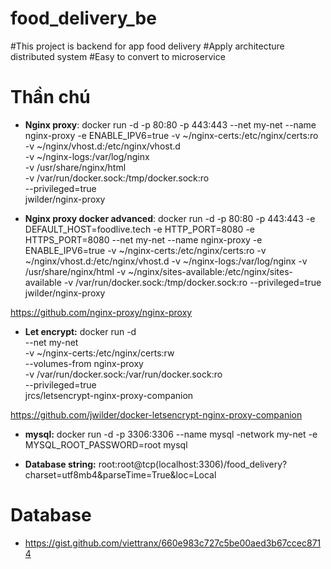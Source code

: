 # food_delivery_be
#This project is backend for app food delivery
#Apply architecture distributed system
#Easy to convert to microservice

# Thần chú
 - **Nginx proxy**: docker run -d -p 80:80 -p 443:443 --net my-net --name nginx-proxy -e ENABLE_IPV6=true -v ~/nginx-certs:/etc/nginx/certs:ro \
   -v ~/nginx/vhost.d:/etc/nginx/vhost.d \
   -v ~/nginx-logs:/var/log/nginx \
   -v /usr/share/nginx/html \
   -v /var/run/docker.sock:/tmp/docker.sock:ro \
   --privileged=true \
   jwilder/nginx-proxy
   
- **Nginx proxy docker advanced**: docker run -d -p 80:80 -p 443:443 -e DEFAULT_HOST=foodlive.tech -e HTTP_PORT=8080 -e HTTPS_PORT=8080 --net my-net --name nginx-proxy -e ENABLE_IPV6=true -v ~/nginx-certs:/etc/nginx/certs:ro -v ~/nginx/vhost.d:/etc/nginx/vhost.d -v ~/nginx-logs:/var/log/nginx -v /usr/share/nginx/html -v ~/nginx/sites-available:/etc/nginx/sites-available -v /var/run/docker.sock:/tmp/docker.sock:ro --privileged=true jwilder/nginx-proxy

https://github.com/nginx-proxy/nginx-proxy

 - **Let encrypt:** docker run -d \
   --net my-net \
   -v ~/nginx-certs:/etc/nginx/certs:rw \
   --volumes-from nginx-proxy \
   -v /var/run/docker.sock:/var/run/docker.sock:ro \
   --privileged=true \
   jrcs/letsencrypt-nginx-proxy-companion
 
https://github.com/jwilder/docker-letsencrypt-nginx-proxy-companion

 - **mysql:** docker run -d -p 3306:3306 --name mysql -network my-net -e MYSQL_ROOT_PASSWORD=root mysql

 - **Database string:** root:root@tcp(localhost:3306)/food_delivery?charset=utf8mb4&parseTime=True&loc=Local
# Database
 - https://gist.github.com/viettranx/660e983c727c5be00aed3b67ccec8714
